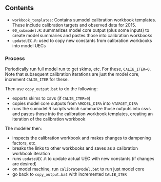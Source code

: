 
## Contents

* `workbook_templates`: Contains sumodel calibration workbook templates.  These include calibration targets and observed data for 2015.
* `00_submodel.R`: summarizes model core output (plus some inputs) to create model summaries and pastes those into calibration workbooks
* `updateUEC.R`: used to copy new constants from calibration workbooks into model UECs

### Process

Periodically run full model run to get skims, etc.  For these, `CALIB_ITER=0`.
Note that subsequent calibration iterations are just the model core; increment `CALIB_ITER` for these.

Then use `copy_output.bat` to do the following:

* exports skims to csvs (if `CALIB_ITER=0`)
* copies model core outputs from `%MODEL_DIR%` into `%TARGET_DIR%`
* runs the sumodel R scripts which summarize those outputs into csvs and pastes those into the calibration workbook templates, creating an iteration of the calibration workbook

The modeler then:

* inspects the calibration workbook and makes changes to dampening factors, etc.
* breaks the links to other workbooks and saves as a calibration workbook iteration
* runs `updateUEC.R` to update actual UEC with new constants (if changes are desired)
* on model machine, run `calibrateModel.bat` to run just model core
* go back to `copy_output.bat` with incremented `CALIB_ITER`